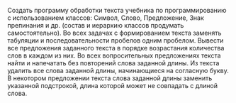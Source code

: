 Создать программу обработки текста учебника по программированию с использованием классов: Символ, Слово, Предложение, Знак препинания и др. 
(состав и иерархию классов продумать самостоятельно). 
Во всех задачах с формированием текста заменять табуляции и последовательности пробелов одним пробелом.
Вывести все предложения заданного текста в порядке возрастания количества слов в каждом из них.
Во всех вопросительных предложениях текста найти и напечатать без повторений слова заданной длины.
Из текста удалить все слова заданной длины, начинающиеся на согласную букву.
В некотором предложении текста слова заданной длины заменить указанной подстрокой, длина которой может не совпадать с длиной слова.
